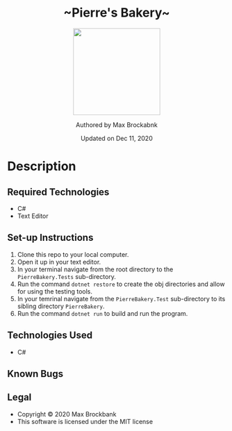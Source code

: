 <h1 align="center">~Pierre's Bakery~</h1>
<div align="center">
<img src="https://github.com/MaxBrockbank.png" width="200px" height="auto" >
</div>
<p align="center">Authored by Max Brockabnk</p>
<p align="center">Updated on Dec 11, 2020</p>

# Description



## Required Technologies
* C#
* Text Editor

## Set-up Instructions
1. Clone this repo to your local computer.
2. Open it up in your text editor.
3. In your terminal navigate from the root directory to the `PierreBakery.Tests` sub-directory.
4. Run the command `dotnet restore` to create the obj directories and allow for using the testing tools.
5. In your temrinal navigate from the `PierreBakery.Test` sub-directory to its sibling directory `PierreBakery`.
6. Run the command `dotnet run` to build and run the program.

## Technologies Used
* C#

## Known Bugs

## Legal
* Copyright © 2020 Max Brockbank
* This software is licensed under the MIT license